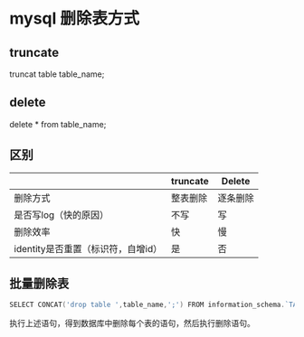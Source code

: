 # mysql 删除表方式

## truncate

truncat table table_name;



## delete

delete * from table_name;



## 区别

|                                    | truncate | Delete   |
| ---------------------------------- | -------- | -------- |
| 删除方式                           | 整表删除 | 逐条删除 |
| 是否写log（快的原因）              | 不写     | 写       |
| 删除效率                           | 快       | 慢       |
| identity是否重置（标识符，自增id） | 是       | 否       |

## 批量删除表

```go
SELECT CONCAT('drop table ',table_name,';') FROM information_schema.`TABLES` WHERE table_schema='数据库名';
```

执行上述语句，得到数据库中删除每个表的语句，然后执行删除语句。